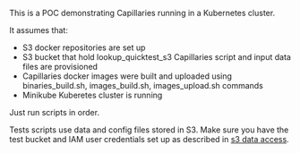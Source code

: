 This is a POC demonstrating Capillaries running in a Kubernetes cluster.

 It assumes that:
 - S3 docker repositories are set up
 - S3 bucket that hold lookup_quicktest_s3 Capillaries script and input data files are provisioned
 - Capillaries docker images were built and uploaded using binaries_build.sh, images_build.sh, images_upload.sh commands
 - Minikube Kuberetes cluster is running

Just run scripts in order.

Tests scripts use data and config files stored in S3. Make sure you have the test bucket and IAM user credentials set up as described in [s3 data access](./s3.md).